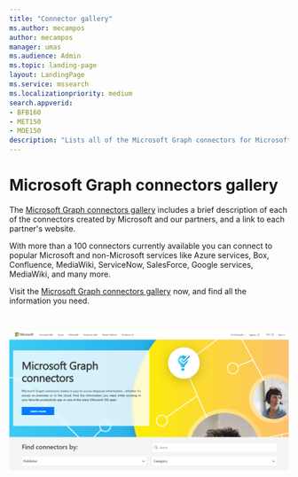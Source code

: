 ```yaml
---
title: "Connector gallery"
ms.author: mecampos
author: mecampos
manager: umas
ms.audience: Admin
ms.topic: landing-page
layout: LandingPage
ms.service: mssearch
ms.localizationpriority: medium
search.appverid:
- BFB160
- MET150
- MOE150
description: "Lists all of the Microsoft Graph connectors for Microsoft Search"
---
```


# Microsoft Graph connectors gallery

The [Microsoft Graph connectors gallery](https://www.microsoft.com/microsoft-search/connectors) includes a brief description of each of the connectors created by Microsoft and our partners, and a link to each partner's website.

With more than a 100 connectors currently available you can connect to popular Microsoft and non-Microsoft services like Azure services, Box, Confluence, MediaWiki, ServiceNow, SalesForce, Google services, MediaWiki, and many more.

Visit the [Microsoft Graph connectors gallery](http://www.microsoft.com/microsoft-search/connectors) now, and find all the information you need.

<br>

![Image showing the new connectors gallery.](media/connectors-gallery.png)
